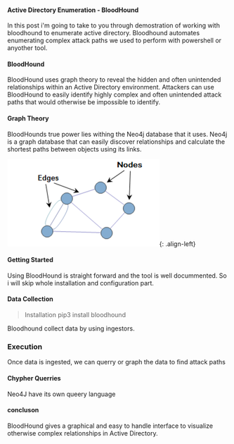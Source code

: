 #### Active Directory Enumeration - BloodHound

In this post i'm going to take to you through demostration of working with bloodhound to enumerate active directory. Bloodhound automates enumerating complex attack paths we used to perform with powershell or anyother tool. 

#### BloodHound

BloodHound uses graph theory to reveal the hidden and often unintended relationships within an Active Directory environment. Attackers can use BloodHound to easily identify highly complex and often unintended attack paths that would otherwise be impossible to identify.

#### Graph Theory
BloodHounds true power lies withing the Neo4j database that it uses. Neo4j is a graph database that can easily discover relationships and calculate the shortest paths between objects using its links.

![source-01](/img/2.png){: .align-left}


#### Getting Started
Using BloodHound is straight forward and the tool is well docummented. So i will skip whole installation and configuration part.


#### Data Collection 

> Installation pip3 install bloodhound

Bloodhound collect data by using ingestors.

### Execution
Once data is ingested, we can querry or graph the data to find attack paths

#### Chypher Querries 

Neo4J have its own queery language


#### concluson

BloodHound gives a graphical and easy to handle interface to visualize otherwise complex relationships in Active Directory. 
